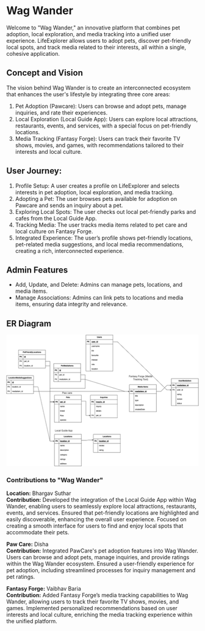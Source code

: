 # Wag Wander

Welcome to "Wag Wander," an innovative platform that combines pet adoption, local exploration, and media tracking into a unified user experience. LifeExplorer allows users to adopt pets, discover pet-friendly local spots, and track media related to their interests, all within a single, cohesive application.


## Concept and Vision

The vision behind Wag Wander is to create an interconnected ecosystem that enhances the user's lifestyle by integrating three core areas:

1. Pet Adoption (Pawcare): Users can browse and adopt pets, manage inquiries, and rate their experiences.
2. Local Exploration (Local Guide App): Users can explore local attractions, restaurants, events, and services, with a special focus on pet-friendly locations.
3. Media Tracking (Fantasy Forge): Users can track their favorite TV shows, movies, and games, with recommendations tailored to their interests and local culture.


## User Journey:

1. Profile Setup: A user creates a profile on LifeExplorer and selects interests in pet adoption, local exploration, and media tracking.
2. Adopting a Pet: The user browses pets available for adoption on Pawcare and sends an inquiry about a pet.
3. Exploring Local Spots: The user checks out local pet-friendly parks and cafes from the Local Guide App.
4. Tracking Media: The user tracks media items related to pet care and local culture on Fantasy Forge.
5. Integrated Experience: The user’s profile shows pet-friendly locations, pet-related media suggestions, and local media recommendations, creating a rich, interconnected experience.


## Admin Features

- Add, Update, and Delete: Admins can manage pets, locations, and media items.
- Manage Associations: Admins can link pets to locations and media items, ensuring data integrity and relevance.

## ER Diagram

![Wire Frame Image Here](./demo/wireframe.png)

### Contributions to "Wag Wander"

**Location:** Bhargav Suthar  
**Contribution:** Developed the integration of the Local Guide App within Wag Wander, enabling users to seamlessly explore local attractions, restaurants, events, and services. Ensured that pet-friendly locations are highlighted and easily discoverable, enhancing the overall user experience. Focused on creating a smooth interface for users to find and enjoy local spots that accommodate their pets.

**Paw Care:** Disha  
**Contribution:** Integrated PawCare's pet adoption features into Wag Wander. Users can browse and adopt pets, manage inquiries, and provide ratings within the Wag Wander ecosystem. Ensured a user-friendly experience for pet adoption, including streamlined processes for inquiry management and pet ratings.

**Fantasy Forge:** Vaibhav Baria  
**Contribution:** Added Fantasy Forge’s media tracking capabilities to Wag Wander, allowing users to track their favorite TV shows, movies, and games. Implemented personalized recommendations based on user interests and local culture, enriching the media tracking experience within the unified platform.

